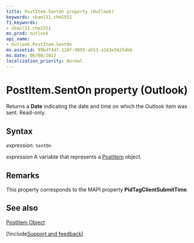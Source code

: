 ```yaml
---
title: PostItem.SentOn property (Outlook)
keywords: vbaol11.chm1551
f1_keywords:
- vbaol11.chm1551
ms.prod: outlook
api_name:
- Outlook.PostItem.SentOn
ms.assetid: 99bdf4d7-128f-9093-a553-a1d3e56254bb
ms.date: 06/08/2017
localization_priority: Normal
---
```



# PostItem.SentOn property (Outlook)

Returns a **Date** indicating the date and time on which the Outlook item was sent. Read-only.


## Syntax

_expression_. `SentOn`

_expression_ A variable that represents a [PostItem](Outlook.PostItem.md) object.


## Remarks

This property corresponds to the MAPI property  **PidTagClientSubmitTime**.


## See also


[PostItem Object](Outlook.PostItem.md)

[!include[Support and feedback](~/includes/feedback-boilerplate.md)]